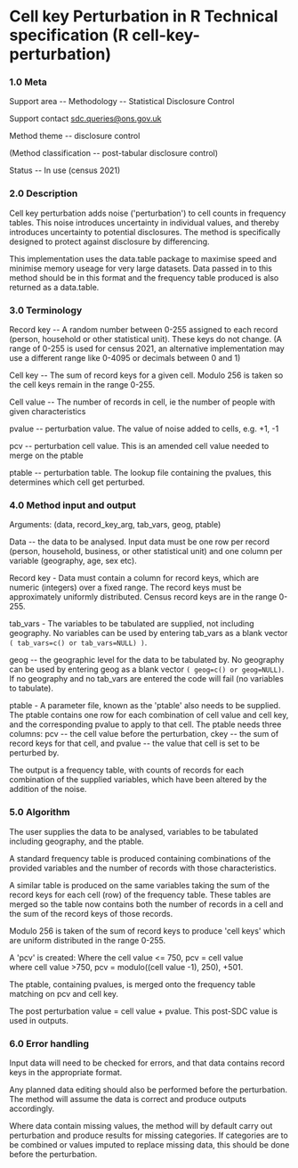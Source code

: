 # Cell key Perturbation in R Technical specification (R cell-key-perturbation)

### 1.0 Meta

Support area -- Methodology -- Statistical Disclosure Control

Support contact <sdc.queries@ons.gov.uk>

Method theme -- disclosure control

(Method classification -- post-tabular disclosure control)

Status -- In use (census 2021)

### 2.0 Description

Cell key perturbation adds noise ('perturbation') to cell counts in
frequency tables. This noise introduces uncertainty in individual
values, and thereby introduces uncertainty to potential disclosures. The
method is specifically designed to protect against disclosure by
differencing.

This implementation uses the data.table package to maximise speed and minimise memory useage for very large datasets. Data passed in to this method should be in this format and the frequency table produced is also returned as a data.table.

### 3.0 Terminology

Record key -- A random number between 0-255 assigned to each record
(person, household or other statistical unit). These keys do not change.
(A range of 0-255 is used for census 2021, an alternative implementation
may use a different range like 0-4095 or decimals between 0 and 1)

Cell key -- The sum of record keys for a given cell. Modulo 256 is taken
so the cell keys remain in the range 0-255.

Cell value -- The number of records in cell, ie the number of people
with given characteristics

pvalue -- perturbation value. The value of noise added to cells, e.g.
+1, -1

pcv -- perturbation cell value. This is an amended cell value needed to
merge on the ptable

ptable -- perturbation table. The lookup file containing the pvalues,
this determines which cell get perturbed.

### 4.0 Method input and output

Arguments: (data, record_key_arg, tab_vars, geog, ptable)

Data -- the data to be analysed. Input data must be one row per record
(person, household, business, or other statistical unit) and one column
per variable (geography, age, sex etc).

Record key - Data must contain a column for record keys, which are
numeric (integers) over a fixed range. The record keys must be
approximately uniformly distributed. Census record keys are in the range
0-255.

tab_vars - The variables to be tabulated are supplied, not including
geography. No variables can be used by entering tab_vars as a blank
vector ```( tab_vars=c() or tab_vars=NULL) )```.

geog -- the geographic level for the data to be tabulated by. No
geography can be used by entering geog as a blank vector ```( geog=c() or geog=NULL)```. If no geography and no tab_vars are entered the code will fail (no
variables to tabulate).

ptable - A parameter file, known as the 'ptable' also needs to be
supplied. The ptable contains one row for each combination of cell value
and cell key, and the corresponding pvalue to apply to that cell. The
ptable needs three columns: pcv -- the cell value before the
perturbation, ckey -- the sum of record keys for that cell, and pvalue
-- the value that cell is set to be perturbed by.

The output is a frequency table, with counts of records for each
combination of the supplied variables, which have been altered by the
addition of the noise.

### 5.0 Algorithm

The user supplies the data to be analysed, variables to be tabulated
including geography, and the ptable.

A standard frequency table is produced containing combinations of the
provided variables and the number of records with those characteristics.

A similar table is produced on the same variables taking the sum of the
record keys for each cell (row) of the frequency table. These tables are
merged so the table now contains both the number of records in a cell
and the sum of the record keys of those records.

Modulo 256 is taken of the sum of record keys to produce 'cell keys'
which are uniform distributed in the range 0-255.

A 'pcv' is created: Where the cell value \<= 750, pcv = cell value\
where cell value \>750, pcv = modulo((cell value -1), 250), +501.

The ptable, containing pvalues, is merged onto the frequency table
matching on pcv and cell key.

The post perturbation value = cell value + pvalue. This post-SDC value
is used in outputs.

### 6.0 Error handling

Input data will need to be checked for errors, and that data contains
record keys in the appropriate format.

Any planned data editing should also be performed before the
perturbation. The method will assume the data is correct and produce
outputs accordingly.

Where data contain missing values, the method will by default carry out
perturbation and produce results for missing categories. If categories
are to be combined or values imputed to replace missing data, this
should be done before the perturbation.
